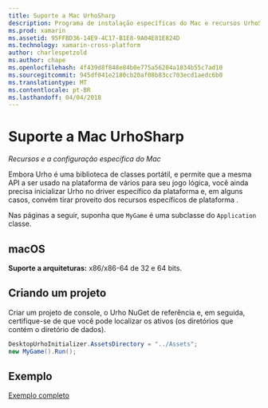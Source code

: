 ```yaml
---
title: Suporte a Mac UrhoSharp
description: Programa de instalação específicas do Mac e recursos UrhoSharp.
ms.prod: xamarin
ms.assetid: 95FFBD36-14E9-4C17-B1E8-9A04E81E824D
ms.technology: xamarin-cross-platform
author: charlespetzold
ms.author: chape
ms.openlocfilehash: 4f439d8f848e84b0e775a56204a1834b55c7ad10
ms.sourcegitcommit: 945df041e2180cb20af08b83cc703ecd1aedc6b0
ms.translationtype: MT
ms.contentlocale: pt-BR
ms.lasthandoff: 04/04/2018
---
```

# <a name="urhosharp-mac-support"></a>Suporte a Mac UrhoSharp

_Recursos e a configuração específica do Mac_

Embora Urho é uma biblioteca de classes portátil, e permite que a mesma API a ser usado na plataforma de vários para seu jogo lógica, você ainda precisa inicializar Urho no driver específico da plataforma e, em alguns casos, convém tirar proveito dos recursos específicos de plataforma .

Nas páginas a seguir, suponha que `MyGame` é uma subclasse do `Application` classe.

## <a name="macos"></a>macOS

**Suporte a arquiteturas:** x86/x86-64 de 32 e 64 bits.

## <a name="creating-a-project"></a>Criando um projeto

Criar um projeto de console, o Urho NuGet de referência e, em seguida, certifique-se de que você pode localizar os ativos (os diretórios que contém o diretório de dados).

```csharp
DesktopUrhoInitializer.AssetsDirectory = "../Assets";
new MyGame().Run();
```

## <a name="example"></a>Exemplo

[Exemplo completo](https://github.com/xamarin/urho-samples/tree/master/FeatureSamples/Cocoa)


